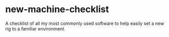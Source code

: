 # new-machine-checklist
A checklist of all my most commonly used software to help easily set a new rig to a familiar environment.
